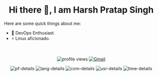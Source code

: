 <h1 align="center"> Hi there 👋, I am Harsh Pratap Singh</h1>

Here are some quick things about me:

- 🔭 DevOps Enthusiast.
- ⚡ Linux aficionado.
<br>
<p align="center" >
    <img src="https://komarev.com/ghpvc/?username=harshh2002&label=Profile%20views&color=0e75b6&style=flat" alt="profile views" />
    <!--
    <a href="https://twitter.com/intent/follow?&screen_name=harshh2002"><img alt="Twitter" src="https://img.shields.io/twitter/follow/vedant2040?&logo=twitter" /></a>
    -->
<a href="harsh.priv02@gmail.com"><img alt="Gmail" src="https://img.shields.io/badge/Email-Contact-indigo?logo=gmail" /></a>
</p>
<p align="center">
<img alt="pf-details" src="https://github-profile-summary-cards.vercel.app/api/cards/profile-details?username=harshh2002&theme=dracula">

<img alt="lang-details" src="https://github-profile-summary-cards.vercel.app/api/cards/repos-per-language?username=harshh2002&theme=dracula">

<img alt="com-details" src="https://github-profile-summary-cards.vercel.app/api/cards/most-commit-language?username=harshh2002&theme=dracula">

<img alt="usr-details" src="https://github-profile-summary-cards.vercel.app/api/cards/stats?username=harshh2002&theme=dracula">

<img alt="time-details" src="https://github-profile-summary-cards.vercel.app/api/cards/productive-time?username=harshh2002&theme=dracula&utcOffset=5.30">
</p>
